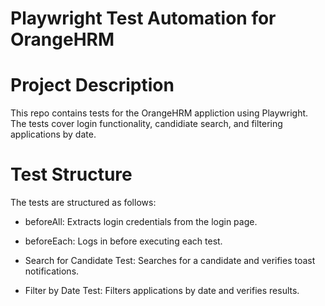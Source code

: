 # Playwright Test Automation for OrangeHRM

# Project Description
This repo contains tests for the OrangeHRM appliction using Playwright. 
The tests cover login functionality, candidiate search, and filtering applications by date.



# Test Structure
The tests are structured as follows:

* beforeAll: Extracts login credentials from the login page.

* beforeEach: Logs in before executing each test.

* Search for Candidate Test: Searches for a candidate and verifies toast notifications.

* Filter by Date Test: Filters applications by date and verifies results.